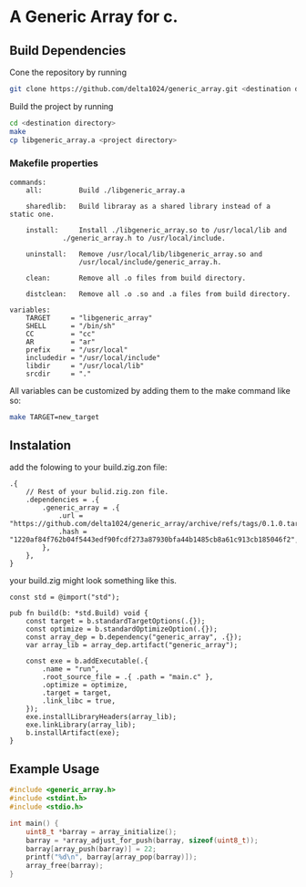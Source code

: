 # A Generic Array for c.

## Build Dependencies
Cone the repository by running 
```bash
git clone https://github.com/delta1024/generic_array.git <destination directory>
```
Build the project by running
```bash
cd <destination directory>
make
cp libgeneric_array.a <project directory>
```

### Makefile properties

```
commands:
	all:         Build ./libgeneric_array.a

	sharedlib:   Build libraray as a shared library instead of a static one.

	install:     Install ./libgeneric_array.so to /usr/local/lib and
		     ./generic_array.h to /usr/local/include.

	uninstall:   Remove /usr/local/lib/libgeneric_array.so and
	             /usr/local/include/generic_array.h.

	clean:	     Remove all .o files from build directory.

	distclean:   Remove all .o .so and .a files from build directory.

variables:
	TARGET     = "libgeneric_array"
	SHELL      = "/bin/sh"
	CC         = "cc"
	AR         = "ar"
	prefix     = "/usr/local"
	includedir = "/usr/local/include"
	libdir     = "/usr/local/lib"
	srcdir     = "."

```

All variables can be customized by adding them to the make command like so:
```bash
make TARGET=new_target
```

## Instalation
add the folowing to your build.zig.zon file: 
```zig
.{
    // Rest of your bulid.zig.zon file.
    .dependencies = .{
        .generic_array = .{
            .url = "https://github.com/delta1024/generic_array/archive/refs/tags/0.1.0.tar.gz",
            .hash = "1220af84f762b04f5443edf90fcdf273a87930bfa44b1485cb8a61c913cb185046f2",
        },
    },
}
```

your build.zig might look something like this.
```zig
const std = @import("std");

pub fn build(b: *std.Build) void {
    const target = b.standardTargetOptions(.{});
    const optimize = b.standardOptimizeOption(.{});
    const array_dep = b.dependency("generic_array", .{});
    var array_lib = array_dep.artifact("generic_array");

    const exe = b.addExecutable(.{
        .name = "run",
        .root_source_file = .{ .path = "main.c" },
        .optimize = optimize,
        .target = target,
        .link_libc = true,
    });
    exe.installLibraryHeaders(array_lib);
    exe.linkLibrary(array_lib);
    b.installArtifact(exe);
}

```


## Example Usage

```c
#include <generic_array.h>
#include <stdint.h>
#include <stdio.h>

int main() {
	uint8_t *barray = array_initialize();
	barray = *array_adjust_for_push(barray, sizeof(uint8_t));
	barray[array_push(barray)] = 22;
	printf("%d\n", barray[array_pop(barray)]);
	array_free(barray);
}
```
